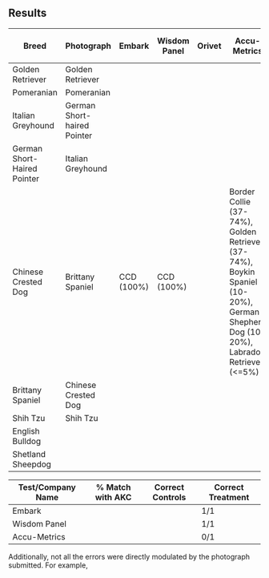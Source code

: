 ## Results

| Breed                       | Photograph                 | Embark     | Wisdom Panel | Orivet | Accu-Metrics | DNA My Dog | Darwin's Ark |
| --------------------------- | -------------------------- |------------| -------------| -------| ------------ | -----------| ------------ |
| Golden Retriever            | Golden Retriever           |
| Pomeranian                  | Pomeranian                 |
| Italian Greyhound           | German Short-haired Pointer|
| German Short-Haired Pointer | Italian Greyhound          |
| Chinese Crested Dog         | Brittany Spaniel           | CCD (100%) | CCD (100%)   |        | Border Collie (37-74%), Golden Retriever (37-74%), Boykin Spaniel (10-20%), German Shepherd Dog (10-20%), Labrador Retriever (<=5%) | | |
| Brittany Spaniel            | Chinese Crested Dog        |
| Shih Tzu                    | Shih Tzu                   |
| English Bulldog | |||
| Shetland Sheepdog | |||



| Test/Company Name | % Match with AKC | Correct Controls | Correct Treatment | 
| ----------------- | ---------------- | ---------------- | ----------------- |
| Embark            |                  |                  | 1/1               |
| Wisdom Panel      |                  |                  | 1/1               |
| Accu-Metrics      |                  |                  | 0/1               |

Additionally, not all the errors were directly modulated by the photograph submitted.
For example, 
